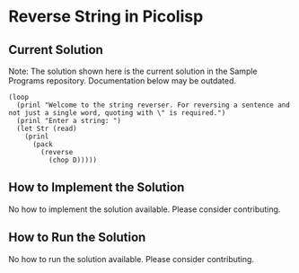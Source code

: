 # Reverse String in Picolisp

## Current Solution

Note: The solution shown here is the current solution in the Sample Programs repository. Documentation below may be outdated.

```Picolisp
(loop 
  (prinl "Welcome to the string reverser. For reversing a sentence and not just a single word, quoting with \" is required.")
  (prinl "Enter a string: ")
  (let Str (read) 
    (prinl 
      (pack
        (reverse 
          (chop D))))) 

```

## How to Implement the Solution

No how to implement the solution available. Please consider contributing.

## How to Run the Solution

No how to run the solution available. Please consider contributing.